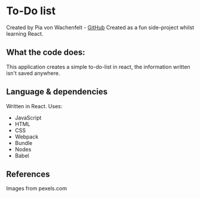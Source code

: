 # To-Do list
Created by Pia von Wachenfelt - [GitHub](https://github.com/piavW)
Created as a fun side-project whilst learning React.

## What the code does:
This application creates a simple to-do-list in react, the information written isn't saved anywhere. 

## Language & dependencies
Written in React.
Uses:
- JavaScript
- HTML
- CSS
- Webpack
- Bundle
- Nodes
- Babel

## References
Images from pexels.com